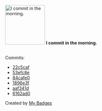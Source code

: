 <img src="https://my-badges.github.io/my-badges/morning-commits.png" alt="I commit in the morning." title="I commit in the morning." width="128">
<strong>I commit in the morning.</strong>
<br><br>

Commits:

- <a href="https://github.com/p0dalirius/pwndocapi/commit/22c5caf7b795adfcb0f1c4d60dc0348a962f0b1f">22c5caf</a>
- <a href="https://github.com/p0dalirius/pwndocapi/commit/53efc8ea4366eb1a793a52dedfe878ef2ae8928b">53efc8e</a>
- <a href="https://github.com/p0dalirius/pwndocapi/commit/84cafe06dd45799f654170bbf846fa4571d67118">84cafe0</a>
- <a href="https://github.com/p0dalirius/winacl/commit/1896e3f8367d31ab528a3436821b049f68efe7e4">1896e3f</a>
- <a href="https://github.com/p0dalirius/winacl/commit/aaf341d2c49b6a51387428545dd9a0cc2ce8feab">aaf341d</a>
- <a href="https://github.com/p0dalirius/winacl/commit/6162ad0faf43f2ffedae9677085e700d95d5bfc0">6162ad0</a>


Created by <a href="https://github.com/my-badges/my-badges">My Badges</a>